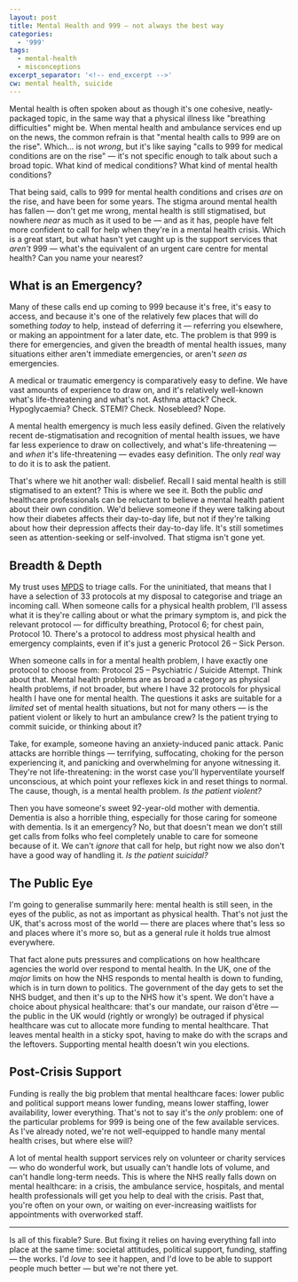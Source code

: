 ```yaml
---
layout: post
title: Mental Health and 999 — not always the best way
categories: 
  - '999'
tags:
  - mental-health
  - misconceptions
excerpt_separator: '<!-- end_excerpt -->'
cw: mental health, suicide
---
```


Mental health is often spoken about as though it's one cohesive, neatly-packaged topic, in the same way that a physical
illness like "breathing difficulties" might be. When mental health and ambulance services end up on the news, the
common refrain is that "mental health calls to 999 are on the rise". Which... is not _wrong_, but it's like saying
"calls to 999 for medical conditions are on the rise" &mdash; it's not specific enough to talk about such a broad topic.
What kind of medical conditions? What kind of mental health conditions?

<!-- end_excerpt -->

That being said, calls to 999 for mental health conditions and crises _are_ on the rise, and have been for some years.
The stigma around mental health has fallen &mdash; don't get me wrong, mental health is still stigmatised, but nowhere
_near_ as much as it used to be &mdash; and as it has, people have felt more confident to call for help when they're in
a mental health crisis. Which is a great start, but what hasn't yet caught up is the support services that _aren't_
999 &mdash; what's the equivalent of an urgent care centre for mental health? Can you name your nearest?

## What is an Emergency?
Many of these calls end up coming to 999 because it's free, it's easy to access, and because it's one of the relatively
few places that will do something _today_ to help, instead of deferring it &mdash; referring you elsewhere, or making an
appointment for a later date, etc. The problem is that 999 is there for emergencies, and given the breadth of mental
health issues, many situations either aren't immediate emergencies, or aren't _seen as_ emergencies.

A medical or traumatic emergency is comparatively easy to define. We have vast amounts of experience to draw on, and
it's relatively well-known what's life-threatening and what's not. Asthma attack? Check. Hypoglycaemia? Check. STEMI?
Check. Nosebleed? Nope.

A mental health emergency is much less easily defined. Given the relatively recent de-stigmatisation and recognition of
mental health issues, we have far less experience to draw on collectively, and what's life-threatening &mdash; and
_when_ it's life-threatening &mdash; evades easy definition. The only _real_ way to do it is to ask the patient.

That's where we hit another wall: disbelief. Recall I said mental health is still stigmatised to an extent? This is
where we see it. Both the public _and_ healthcare professionals can be reluctant to believe a mental health patient
about their own condition. We'd believe someone if they were talking about how their diabetes affects their day-to-day
life, but not if they're talking about how their depression affects their day-to-day life. It's still sometimes seen
as attention-seeking or self-involved. That stigma isn't gone yet.

## Breadth & Depth
My trust uses [MPDS](https://en.wikipedia.org/wiki/Medical_Priority_Dispatch_System) to triage calls. For the
uninitiated, that means that I have a selection of 33 protocols at my disposal to categorise and triage an incoming 
call. When someone calls for a physical health problem, I'll assess what it is they're calling about or what the
primary symptom is, and pick the relevant protocol &mdash; for difficulty breathing, Protocol 6; for chest pain,
Protocol 10. There's a protocol to address most physical health and emergency complaints, even if it's just a generic
Protocol 26 &ndash; Sick Person.

When someone calls in for a mental health problem, I have exactly one protocol to choose from: Protocol 25 &ndash;
Psychiatric / Suicide Attempt. Think about that. Mental health problems are as broad a category as physical health
problems, if not broader, but where I have 32 protocols for physical health I have one for mental health. The questions
it asks are suitable for a _limited_ set of mental health situations, but not for many others &mdash; is the patient
violent or likely to hurt an ambulance crew? Is the patient trying to commit suicide, or thinking about it?

Take, for example, someone having an anxiety-induced panic attack. Panic attacks are horrible things &mdash; terrifying,
suffocating, choking for the person experiencing it, and panicking and overwhelming for anyone witnessing it. They're
not life-threatening: in the worst case you'll hyperventilate yourself unconscious, at which point your reflexes kick
in and reset things to normal. The cause, though, is a mental health problem. _Is the patient violent?_

Then you have someone's sweet 92-year-old mother with dementia. Dementia is also a horrible thing, especially for those
caring for someone with dementia. Is it an emergency? No, but that doesn't mean we don't still get calls from folks who
feel completely unable to care for someone because of it. We can't _ignore_ that call for help, but right now we also
don't have a good way of handling it. _Is the patient suicidal?_

## The Public Eye
I'm going to generalise summarily here: mental health is still seen, in the eyes of the public, as not as important as
physical health. That's not just the UK, that's across most of the world &mdash; there are places where that's less so
and places where it's more so, but as a general rule it holds true almost everywhere.

That fact alone puts pressures and complications on how healthcare agencies the world over respond to mental health.
In the UK, one of the _major_ limits on how the NHS responds to mental health is down to funding, which is in turn down
to politics. The government of the day gets to set the NHS budget, and then it's up to the NHS how it's spent. We don't
have a choice about physical healthcare: that's our mandate, our raison d'être &mdash; the public in the UK would
(rightly or wrongly) be outraged if physical healthcare was cut to allocate more funding to mental healthcare. That
leaves mental health in a sticky spot, having to make do with the scraps and the leftovers. Supporting mental health
doesn't win you elections.

## Post-Crisis Support
Funding is really the big problem that mental healthcare faces: lower public and political support means lower funding,
means lower staffing, lower availability, lower everything. That's not to say it's the _only_ problem: one of the
particular problems for 999 is being one of the few available services. As I've already noted, we're not well-equipped
to handle many mental health crises, but where else will?

A lot of mental health support services rely on volunteer or charity services &mdash; who do wonderful work, but
usually can't handle lots of volume, and can't handle long-term needs. This is where the NHS really falls down on
mental healthcare: in a crisis, the ambulance service, hospitals, and mental health professionals will get you help
to deal with the crisis. Past that, you're often on your own, or waiting on ever-increasing waitlists for appointments
with overworked staff.

-----

Is all of this fixable? Sure. But fixing it relies on having everything fall into place at the same time: societal
attitudes, political support, funding, staffing &mdash; the works. I'd _love_ to see it happen, and I'd love to be able
to support people much better &mdash; but we're not there yet.
